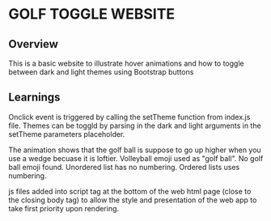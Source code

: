 # GOLF TOGGLE WEBSITE

## Overview

This is a basic website to illustrate hover animations and how to toggle between dark and light themes using Bootstrap buttons

## Learnings

Onclick event is triggered by calling the setTheme function from index.js file. Themes can be toggld by parsing in the dark and light arguments
in the setTheme parameters placeholder.

The animation shows that the golf ball is suppose to go up higher when you use a wedge becuase it is loftier.
Volleyball emoji used as "golf ball". No golf ball emoji found. Unordered list has no numbering. Ordered lists uses numbering.

js files added into script tag at the bottom of the web html page (close to the closing body tag) 
to allow the style and presentation of the web app to take first priority upon rendering.
